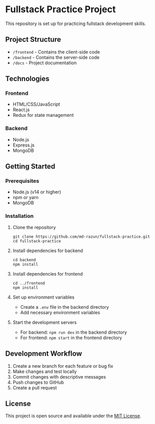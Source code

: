 # Fullstack Practice Project

This repository is set up for practicing fullstack development skills.

## Project Structure

- `/frontend` - Contains the client-side code
- `/backend` - Contains the server-side code
- `/docs` - Project documentation

## Technologies

### Frontend
- HTML/CSS/JavaScript
- React.js
- Redux for state management

### Backend
- Node.js
- Express.js
- MongoDB

## Getting Started

### Prerequisites
- Node.js (v14 or higher)
- npm or yarn
- MongoDB

### Installation

1. Clone the repository
   ```
   git clone https://github.com/md-razun/fullstack-practice.git
   cd fullstack-practice
   ```

2. Install dependencies for backend
   ```
   cd backend
   npm install
   ```

3. Install dependencies for frontend
   ```
   cd ../frontend
   npm install
   ```

4. Set up environment variables
   - Create a `.env` file in the backend directory
   - Add necessary environment variables

5. Start the development servers
   - For backend: `npm run dev` in the backend directory
   - For frontend: `npm start` in the frontend directory

## Development Workflow

1. Create a new branch for each feature or bug fix
2. Make changes and test locally
3. Commit changes with descriptive messages
4. Push changes to GitHub
5. Create a pull request

## License

This project is open source and available under the [MIT License](LICENSE).

